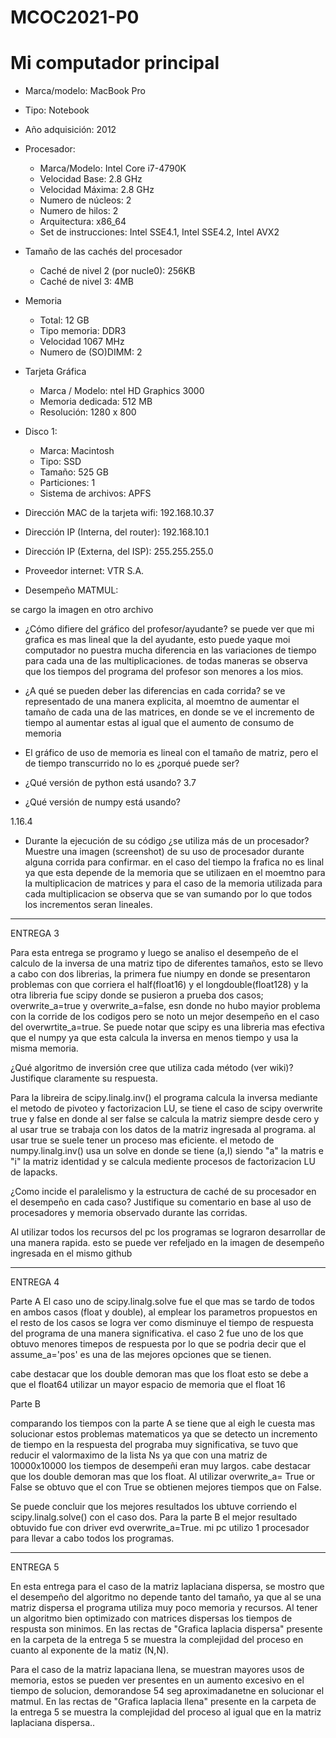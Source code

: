 # MCOC2021-P0

# Mi computador principal

* Marca/modelo: MacBook Pro
* Tipo: Notebook
* Año adquisición: 2012
* Procesador:
  * Marca/Modelo: Intel Core i7-4790K
  * Velocidad Base: 2.8 GHz
  * Velocidad Máxima: 2.8 GHz
  * Numero de núcleos: 2 
  * Numero de hilos: 2
  * Arquitectura: x86_64
  * Set de instrucciones: Intel SSE4.1, Intel SSE4.2, Intel AVX2
* Tamaño de las cachés del procesador
  * Caché de nivel 2 (por nucle0): 256KB
  * Caché de nivel 3: 4MB
* Memoria 
  * Total: 12 GB
  * Tipo memoria: DDR3
  * Velocidad 1067 MHz
  * Numero de (SO)DIMM: 2
* Tarjeta Gráfica
  * Marca / Modelo: ntel HD Graphics 3000
  * Memoria dedicada: 512 MB
  * Resolución: 1280 x 800
* Disco 1: 
  * Marca: Macintosh
  * Tipo: SSD
  * Tamaño: 525 GB
  * Particiones: 1
  * Sistema de archivos: APFS
  
* Dirección MAC de la tarjeta wifi:  192.168.10.37
* Dirección IP (Interna, del router): 192.168.10.1
* Dirección IP (Externa, del ISP): 255.255.255.0
* Proveedor internet: VTR S.A.


* Desempeño MATMUL:

se cargo la imagen en otro archivo



* ¿Cómo difiere del gráfico del profesor/ayudante?
se puede ver que mi grafica es mas lineal que la del ayudante, esto puede yaque moi computador no puestra mucha diferencia en las variaciones de tiempo para cada una de las multiplicaciones. de todas maneras se observa que los tiempos del programa del profesor son menores a los mios.

* ¿A qué se pueden deber las diferencias en cada corrida?
 se ve representado de una manera explicita, al moemtno de aumentar el tamaño de cada una de las matrices, en donde se ve el incremento de tiempo al aumentar estas al igual que el aumento de consumo de memoria

* El gráfico de uso de memoria es lineal con el tamaño de matriz, pero el de tiempo transcurrido no lo es ¿porqué puede ser?
* ¿Qué versión de python está usando?
3.7

* ¿Qué versión de numpy está usando?

1.16.4

* Durante la ejecución de su código ¿se utiliza más de un procesador? Muestre una imagen (screenshot) de su uso de procesador durante alguna corrida para confirmar. 
en el caso del tiempo la frafica no es linal ya que esta depende de la memoria que se utilizaen en el moemtno para la multiplicacion de matrices y para el caso de la memoria utilizada para cada multiplicacion se observa que se van sumando por lo que todos los incrementos seran lineales.

--------------------------------------------------------------------------------------------------------------------------------------------------------------------

ENTREGA 3

Para esta entrega se programo y luego se analiso el desempeño de el calculo de la inversa de una matriz tipo de diferentes tamaños, esto se llevo a cabo con dos librerias, la primera fue niumpy en donde se presentaron problemas con que corriera el half(float16) y el longdouble(float128) y la otra libreria fue scipy donde se pusieron a prueba dos casos; overwrite_a=true y overwrite_a=false, esn donde no hubo mayior problema con la corride de los codigos pero se noto un mejor desempeño en el caso del overwrtite_a=true.
Se puede notar que scipy es una libreria mas efectiva que el numpy ya que esta calcula la inversa en menos tiempo y usa la misma memoria.

¿Qué algoritmo de inversión cree que utiliza cada método (ver wiki)? Justifique claramente su respuesta.

Para la libreira de scipy.linalg.inv() el programa calcula la inversa mediante el metodo de pivoteo y factorizacion LU, se tiene el caso de scipy overwrite true y false en donde al ser false se calcula la matriz siempre desde cero y al usar true se trabaja con los datos de la matriz ingresada al programa. al usar true se suele tener un proceso mas eficiente.
el metodo de numpy.linalg.inv() usa un solve en donde se tiene (a,I) siendo "a" la matris e "i" la matriz identidad y se calcula mediente procesos de factorizacion LU de lapacks.


¿Como incide el paralelismo y la estructura de caché de su procesador en el desempeño en cada caso? Justifique su comentario en base al uso de procesadores y memoria observado durante las corridas. 


Al utilizar todos los recursos del pc los programas se lograron desarrollar de una manera rapida. esto se puede ver refeljado en la imagen de desempeño ingresada en el mismo github

-------------------------------------------------------------------------------------------------------------------------------------------------------------------

ENTREGA 4

Parte A
El caso uno de scipy.linalg.solve fue el que mas se tardo de todos en ambos casos (float y double), al emplear los parametros propuestos en el resto de los casos se logra ver como disminuye el tiempo de respuesta del programa de una manera significativa. el caso 2 fue uno de los que obtuvo menores timepos de respuesta por lo que se podria decir que el assume_a='pos' es una de las mejores opciones  que se tienen.

cabe destacar que los double demoran mas que los float esto se debe a que el float64 utilizar un mayor espacio de memoria que el float 16


Parte B

comparando los tiempos con la parte A se tiene que al eigh le cuesta mas solucionar estos problemas matematicos ya que se detecto un incremento de tiempo en la respuesta del prograba muy significativa, se tuvo que reducir el valormaximo de la lista Ns ya que con una matriz de 10000x10000 los tiempos de desempeñi eran muy largos. cabe destacar que los double demoran mas que los float.
Al utilizar overwrite_a= True or False se obtuvo que el con True se obtienen mejores tiempos que on False.


Se puede concluir que los mejores resultados los ubtuve corriendo el scipy.linalg.solve() con el caso dos. Para la parte B el mejor resultado obtuvido fue con driver evd overwrite_a=True. mi pc utilizo 1 procesador para llevar a cabo todos los programas.


-------------------------------------------------------------------------------------------------------------------------------------------------------------------

ENTREGA 5

En esta entrega para el caso de la matriz laplaciana dispersa, se mostro que el desempeño del algoritmo no depende tanto del tamaño, ya que al se una matriz dispersa el programa utiliza muy poco memoria y recursos. Al tener un algoritmo bien optimizado con matrices dispersas los tiempos de respusta son minimos. 
En las rectas de "Grafica laplacia dispersa" presente en la carpeta de la entrega 5 se muestra la complejidad del proceso en cuanto al exponente de la matiz (N,N).

Para el caso de la matriz lapaciana llena, se muestran mayores usos de memoria, estos se pueden ver presentes en un aumento excesivo en el tiempo de solucion, demorandose 54 seg aproximadanetne en solucionar el matmul. En las rectas de "Grafica laplacia llena" presente en la carpeta de la entrega 5 se muestra la complejidad del proceso al igual que en la matriz laplaciana dispersa..


